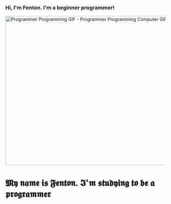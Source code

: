 ### Hi, I'm Fenton. I'm a beginner programmer!

<img src="https://media1.tenor.com/m/41I-iMyClCgAAAAd/programmer-programming.gif" width="833" height="467.97752808988764" alt="Programmer Programming GIF - Programmer Programming Computer GIFs" style="max-width: 500px;">

# 𝕸𝖞 𝖓𝖆𝖒𝖊 𝖎𝖘 𝕱𝖊𝖓𝖙𝖔𝖓. 𝕴'𝖒 𝖘𝖙𝖚𝖉𝖞𝖎𝖓𝖌 𝖙𝖔 𝖇𝖊 𝖆 𝖕𝖗𝖔𝖌𝖗𝖆𝖒𝖒𝖊𝖗

